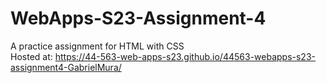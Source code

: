 # WebApps-S23-Assignment-4
A practice assignment for HTML with CSS<br>
Hosted at: https://44-563-web-apps-s23.github.io/44563-webapps-s23-assignment4-GabrielMura/